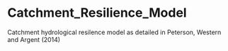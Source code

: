 Catchment_Resilience_Model
==========================

Catchment hydrological resilence model as detailed in Peterson, Western and Argent (2014)
